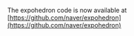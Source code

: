 The expohedron code is now available at [https://github.com/naver/expohedron](https://github.com/naver/expohedron)
